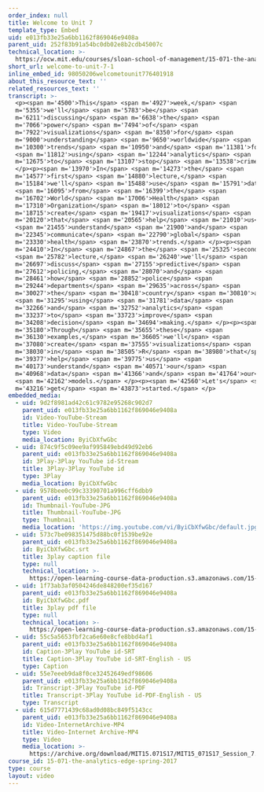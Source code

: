 ```yaml
---
order_index: null
title: Welcome to Unit 7
template_type: Embed
uid: e013fb33e25a6bb1162f869046e9408a
parent_uid: 252f83b91a54bc0db02e8b2cdb45007c
technical_location: >-
  https://ocw.mit.edu/courses/sloan-school-of-management/15-071-the-analytics-edge-spring-2017/visualization/welcome-to-unit-7/welcome-to-unit-7-1
short_url: welcome-to-unit-7-1
inline_embed_id: 98050206welcometounit776401918
about_this_resource_text: ''
related_resources_text: ''
transcript: >-
  <p><span m='4500'>This</span> <span m='4927'>week,</span> <span
  m='5355'>we'll</span> <span m='5783'>be</span> <span
  m='6211'>discussing</span> <span m='6638'>the</span> <span
  m='7066'>power</span> <span m='7494'>of</span> <span
  m='7922'>visualizations</span> <span m='8350'>for</span> <span
  m='9000'>understanding</span> <span m='9650'>worldwide</span> <span
  m='10300'>trends</span> <span m='10950'>and</span> <span m='11381'>for</span>
  <span m='11812'>using</span> <span m='12244'>analytics</span> <span
  m='12675'>to</span> <span m='13107'>stop</span> <span m='13538'>crime.</span>
  </p><p><span m='13970'>In</span> <span m='14273'>the</span> <span
  m='14577'>first</span> <span m='14880'>lecture,</span> <span
  m='15184'>we'll</span> <span m='15488'>use</span> <span m='15791'>data</span>
  <span m='16095'>from</span> <span m='16399'>the</span> <span
  m='16702'>World</span> <span m='17006'>Health</span> <span
  m='17310'>Organization</span> <span m='18012'>to</span> <span
  m='18715'>create</span> <span m='19417'>visualizations</span> <span
  m='20120'>that</span> <span m='20565'>help</span> <span m='21010'>us</span>
  <span m='21455'>understand</span> <span m='21900'>and</span> <span
  m='22345'>communicate</span> <span m='22790'>global</span> <span
  m='23330'>health</span> <span m='23870'>trends.</span> </p><p><span
  m='24410'>In</span> <span m='24867'>the</span> <span m='25325'>second</span>
  <span m='25782'>lecture,</span> <span m='26240'>we'll</span> <span
  m='26697'>discuss</span> <span m='27155'>predictive</span> <span
  m='27612'>policing,</span> <span m='28070'>and</span> <span
  m='28461'>how</span> <span m='28852'>police</span> <span
  m='29244'>departments</span> <span m='29635'>across</span> <span
  m='30027'>the</span> <span m='30418'>country</span> <span m='30810'>are</span>
  <span m='31295'>using</span> <span m='31781'>data</span> <span
  m='32266'>and</span> <span m='32752'>analytics</span> <span
  m='33237'>to</span> <span m='33723'>improve</span> <span
  m='34208'>decision</span> <span m='34694'>making.</span> </p><p><span
  m='35180'>Through</span> <span m='35655'>these</span> <span
  m='36130'>examples,</span> <span m='36605'>we'll</span> <span
  m='37080'>create</span> <span m='37555'>visualizations</span> <span
  m='38030'>in</span> <span m='38505'>R</span> <span m='38980'>that</span> <span
  m='39377'>help</span> <span m='39775'>us</span> <span
  m='40173'>understand</span> <span m='40571'>our</span> <span
  m='40968'>data</span> <span m='41366'>and</span> <span m='41764'>our</span>
  <span m='42162'>models.</span> </p><p><span m='42560'>Let's</span> <span
  m='43216'>get</span> <span m='43873'>started.</span> </p>
embedded_media:
  - uid: 9d2f8981ad42c61c9782e95268c902d7
    parent_uid: e013fb33e25a6bb1162f869046e9408a
    id: Video-YouTube-Stream
    title: Video-YouTube-Stream
    type: Video
    media_location: ByiCbXfwGbc
  - uid: 874c9f5c09ee9af995849ebd49d92eb6
    parent_uid: e013fb33e25a6bb1162f869046e9408a
    id: 3Play-3Play YouTube id-Stream
    title: 3Play-3Play YouTube id
    type: 3Play
    media_location: ByiCbXfwGbc
  - uid: 9578bee0c99c33390701a996cff6dbb9
    parent_uid: e013fb33e25a6bb1162f869046e9408a
    id: Thumbnail-YouTube-JPG
    title: Thumbnail-YouTube-JPG
    type: Thumbnail
    media_location: 'https://img.youtube.com/vi/ByiCbXfwGbc/default.jpg'
  - uid: 573c7be098351475d88bc0f1539be92e
    parent_uid: e013fb33e25a6bb1162f869046e9408a
    id: ByiCbXfwGbc.srt
    title: 3play caption file
    type: null
    technical_location: >-
      https://open-learning-course-data-production.s3.amazonaws.com/15-071-the-analytics-edge-spring-2017/573c7be098351475d88bc0f1539be92e_ByiCbXfwGbc.srt
  - uid: 1f73ab3af0504246de848200ef35d167
    parent_uid: e013fb33e25a6bb1162f869046e9408a
    id: ByiCbXfwGbc.pdf
    title: 3play pdf file
    type: null
    technical_location: >-
      https://open-learning-course-data-production.s3.amazonaws.com/15-071-the-analytics-edge-spring-2017/1f73ab3af0504246de848200ef35d167_ByiCbXfwGbc.pdf
  - uid: 55c5a5653fbf2ca6e60e8cfe8bbd4af1
    parent_uid: e013fb33e25a6bb1162f869046e9408a
    id: Caption-3Play YouTube id-SRT
    title: Caption-3Play YouTube id-SRT-English - US
    type: Caption
  - uid: 55e7eeeb9da8f0ce32452649edf98606
    parent_uid: e013fb33e25a6bb1162f869046e9408a
    id: Transcript-3Play YouTube id-PDF
    title: Transcript-3Play YouTube id-PDF-English - US
    type: Transcript
  - uid: 615d7771439c68ad0d08bc849f5143cc
    parent_uid: e013fb33e25a6bb1162f869046e9408a
    id: Video-InternetArchive-MP4
    title: Video-Internet Archive-MP4
    type: Video
    media_location: >-
      https://archive.org/download/MIT15.071S17/MIT15_071S17_Session_7.1.01_300k.mp4
course_id: 15-071-the-analytics-edge-spring-2017
type: course
layout: video
---
```

